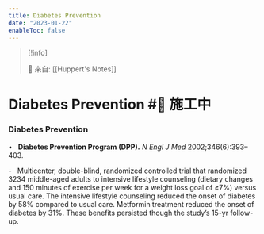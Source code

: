 ```yaml
---
title: Diabetes Prevention
date: "2023-01-22"
enableToc: false
---
```


> [!info]
>
> 🌱 來自: [[Huppert's Notes]]

# Diabetes Prevention #🚧 施工中

### Diabetes Prevention

•   **Diabetes Prevention Program (DPP).** *N Engl J Med* 2002;346(6):393–403.

-   Multicenter, double-blind, randomized controlled trial that randomized 3234 middle-aged adults to intensive lifestyle counseling (dietary changes and 150 minutes of exercise per week for a weight loss goal of ≥7%) versus usual care. The intensive lifestyle counseling reduced the onset of diabetes by 58% compared to usual care. Metformin treatment reduced the onset of diabetes by 31%. These benefits persisted though the study’s 15-yr follow-up.

